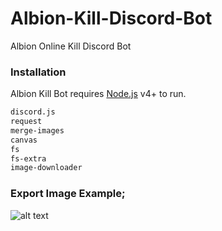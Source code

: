 # Albion-Kill-Discord-Bot
Albion Online Kill Discord Bot


### Installation

Albion Kill Bot requires [Node.js](https://nodejs.org/) v4+ to run.

```sh
discord.js
request
merge-images
canvas
fs
fs-extra
image-downloader
```


### Export Image Example;

![alt text](https://hizliresim.com/OckpQ5][img]https://i.hizliresim.com/OckpQ5.png)
